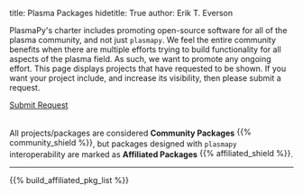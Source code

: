 title: Plasma Packages
hidetitle: True
author: Erik T. Everson

PlasmaPy's charter includes promoting open-source software for all of 
the plasma community, and not just `plasmapy`.  We feel the entire community 
benefits when there are multiple efforts trying to build functionality for all 
aspects of the plasma field.  As such, we want to promote any ongoing effort.  This
page displays projects that have requested to be shown.  If you want your 
project include, and increase its visibility, then please submit a request.

<div style="width: 100%">
    <a href=https://docs.google.com/forms/d/e/1FAIpQLSfz2djEihWkODbkr1ZC5splkX7ZKLAh_Kuy-aXOngTELIm3xQ/viewform?usp=sf_link
            class="feature-card feature-link btn-plasmapy-bluegreen" 
            style="width: 200px">
        <div>Submit Request</div>
    </a>
</div>
<br>

All projects/packages are considered **Community Packages** 
<span style="vertical-align: 2px">{{% community_shield %}}</span>, but packages designed with
`plasmapy` interoperability are marked as **Affiliated Packages** 
<span style="vertical-align: 2px">{{% affiliated_shield %}}</span>.

----

{{% build_affiliated_pkg_list %}}
